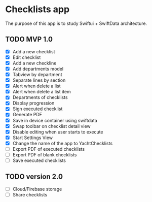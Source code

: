 #  Checklists app

The purpose of this app is to study Swiftui + SwiftData architecture. 

## TODO MVP 1.0

- [x] Add a new checklist
- [x] Edit checklist
- [x] Add a new checkline
- [x] Add departments model
- [x] Tabview by department
- [x] Separate lines by section
- [x] Alert when delete a list
- [x] Alert when delete a list item
- [x] Departments of checklists
- [x] Display progression
- [x] Sign executed checklist
- [x] Generate PDF
- [x] Save in device container using swiftdata
- [x] Swap toolbar on checklist detail view
- [x] Disable editing when user starts to execute
- [x] Start Settings View
- [x] Change the name of the app to YachtChecklists
- [ ] Export PDF of executed checklists
- [ ] Export PDF of blank checklists
- [ ] Save executed checklists

## TODO version 2.0

- [ ] Cloud/Firebase storage
- [ ] Share checklists
